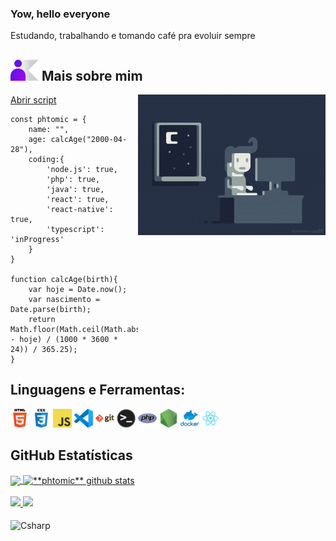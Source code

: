 ### Yow, hello everyone

Estudando, trabalhando e tomando café pra evoluir sempre

## <img width="45" alt="about" src="https://github.com/phtomic/phtomic/blob/main/assets/abtm.png?raw=true"> Mais sobre mim

<img align="right" width="300" src="https://github.com/phtomic/phtomic/blob/main/assets/e426702edf874b181aced1e2fa5c6cde.gif?raw=true" />
<a href='https://playcode.io/884622'>
Abrir script
</a>

```javacript
const phtomic = {
    name: "",
    age: calcAge("2000-04-28"),
    coding:{
        'node.js': true,
        'php': true,
        'java': true,
        'react': true,
        'react-native': true,
        'typescript': 'inProgress'
    }
}

function calcAge(birth){
    var hoje = Date.now();
    var nascimento = Date.parse(birth);
    return Math.floor(Math.ceil(Math.abs(nascimento - hoje) / (1000 * 3600 * 24)) / 365.25);
}
```
## **Linguagens e Ferramentas:**  

<a href='https://developer.mozilla.org/pt-BR/docs/Web/HTML'><code><img height="30" src="https://raw.githubusercontent.com/github/explore/80688e429a7d4ef2fca1e82350fe8e3517d3494d/topics/html/html.png"></code></a> 
<a href='https://developer.mozilla.org/pt-BR/docs/Web/CSS'><code><img height="30" src="https://raw.githubusercontent.com/github/explore/80688e429a7d4ef2fca1e82350fe8e3517d3494d/topics/css/css.png"></code></a> 
<a href='https://developer.mozilla.org/pt-BR/docs/Web/JavaScript'><code><img height="30" src="https://raw.githubusercontent.com/github/explore/80688e429a7d4ef2fca1e82350fe8e3517d3494d/topics/javascript/javascript.png"></code></a> 
<a href='https://code.visualstudio.com/'><code><img height="30" src="https://raw.githubusercontent.com/github/explore/80688e429a7d4ef2fca1e82350fe8e3517d3494d/topics/visual-studio-code/visual-studio-code.png"></code></a>
<a href='https://git-scm.com/'><code><img height="30" src="https://raw.githubusercontent.com/github/explore/80688e429a7d4ef2fca1e82350fe8e3517d3494d/topics/git/git.png"></code></a> 
<a href='https://pt.wikipedia.org/wiki/Terminal_(inform%C3%A1tica)'><code><img height="30" src="https://raw.githubusercontent.com/github/explore/80688e429a7d4ef2fca1e82350fe8e3517d3494d/topics/terminal/terminal.png"></code></a> 
<a href='https://www.php.net/'><code><img height="30" src="https://raw.githubusercontent.com/github/explore/80688e429a7d4ef2fca1e82350fe8e3517d3494d/topics/php/php.png"></code></a> 
<a href='https://nodejs.org/en/'><code><img height="30" src="https://raw.githubusercontent.com/github/explore/80688e429a7d4ef2fca1e82350fe8e3517d3494d/topics/nodejs/nodejs.png"></code></a> 
<a href='https://www.docker.com/'><code><img height="30" src="https://raw.githubusercontent.com/github/explore/80688e429a7d4ef2fca1e82350fe8e3517d3494d/topics/docker/docker.png"></code></a> 
<a href='https://pt-br.reactjs.org/'><code><img height="30" src="https://raw.githubusercontent.com/github/explore/80688e429a7d4ef2fca1e82350fe8e3517d3494d/topics/react/react.png"></code></a> 


## **GitHub Estatísticas**
<a href='#'>
<img align="center" src="https://github-readme-stats.vercel.app/api/top-langs/?username=phtomic&theme=radical&hide_langs_below=1" />
         </a>
<a href="#">
<img align="center" src="https://github-readme-stats.vercel.app/api?username=phtomic&show_icons=true&theme=radical&line_height=27" alt="**phtomic** github stats"/>
         </a>

<a href="mailto:<sebastiaogamer@gmail.com>" alt="gmail" target="_blank">


</a>

 <div>
<br>
 <a href="mailto:sebastiaogamer@gmail.com?subject=HELLO%20World">
 <img src="https://img.shields.io/badge/-Gmail-FF0000?style=flat-square&labelColor=FF0000&logo=gmail&logoColor=white" />
  </ a>
 <a href="https://api.whatsapp.com/send?phone=5581981736357&text=Ol%C3%A1.%20Vim%20do%20Github." alt="WhatsApp" target="_blank">

<img src="https://img.shields.io/badge/-WhatsApp-25d366?style=flat-square&labelColor=25d366&logo=whatsapp&logoColor=white&link=https://wa.me/5581981736357"/>

</a>
 
 <br> 
 <br>
  <img align="center" alt="Csharp" height="30" width="150" src="https://komarev.com/ghpvc/?username=phtomic&color=blueviolet" alt="phtomic" /> <br>
 </div>
